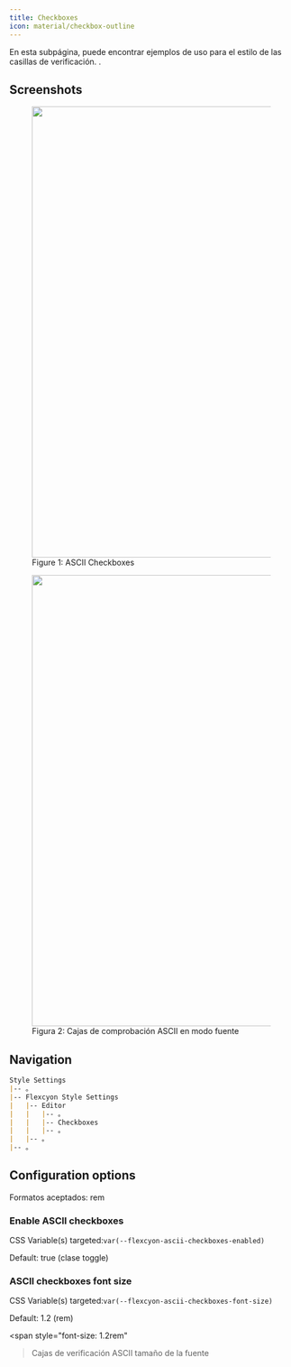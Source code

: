 ```yaml
---
title: Checkboxes
icon: material/checkbox-outline
---
```


En esta subpágina, puede encontrar ejemplos de uso para el estilo de las casillas de verificación.
.

## Screenshots
<figure markdown="span">
    <img src="。/。/。/。/assets/screenshots/ascii_checkboxes1.png" width="800">
    <figcaption
>Figure 1: ASCII Checkboxes</figcaption>
</figure>

<figure markdown="span">
    <img src="。/。/。/。/assets/screenshots/ascii_checkboxes2.png" width="800">
    <figcaption
>Figura 2: Cajas de comprobación ASCII en modo fuente</figcaption>
</figure>

## Navigation
```md
Style Settings
|-- 。
|-- Flexcyon Style Settings
|   |-- Editor
|   |   |-- 。
|   |   |-- Checkboxes
|   |   |-- 。
|   |-- 。
|-- 。
```

## Configuration options
Formatos aceptados: rem

### Enable ASCII checkboxes
CSS Variable(s) targeted:`var(--flexcyon-ascii-checkboxes-enabled)`

Default: true (clase toggle)

### ASCII checkboxes font size
CSS Variable(s) targeted:`var(--flexcyon-ascii-checkboxes-font-size)`

Default: 1.2 (rem)

<span style="font-size: 1.2rem"
>Cajas de verificación ASCII tamaño de la fuente</span>